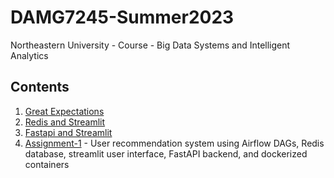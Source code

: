 # DAMG7245-Summer2023
Northeastern University - Course - Big Data Systems and Intelligent Analytics

## Contents
1. [Great Expectations](./Great%20Expectations)
2. [Redis and Streamlit](./streamlit-redis)
3. [Fastapi and Streamlit](./fastapi-streamlit)
4. [Assignment-1](./assignment_1_real) - User recommendation system using Airflow DAGs, Redis database, streamlit user interface, FastAPI backend, and dockerized containers
